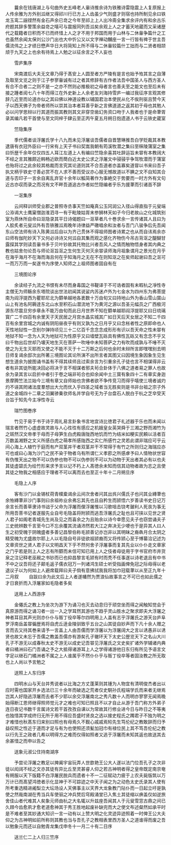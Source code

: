 <!-- { "loadSidebar": true } -->
　　曩余在钱唐湖上与句曲外史五峰老人軰诗推余诗为铁雅诗雷隐震上人复原报上人传余雅为方外别泒继又得祁川行已方上人齿虽少气则盛才则宿也持所制见余曰铁龙玉鸾二謡铿然有金石声余已竒之今年至祁上上人出冷斋全集求余评内有和余古乐府题其辞多警策余益竒之嘻可与震报同列吾泒矣余观上人之才蓄天地蔵而又采诸歴代之载籍者日积而不已而终惜上人之才不用于邦国而用于山林与二休軰争篇什之工也虽然余闻太保刘公沙门出也大中忻公又以文字禅动黼座一言一行皆有禆于世主吾儒流伟之上才绩日懋声华日大将简知上所不得与二休軰较篇什工拙而与二贤者相颉颃于九天之上也余有待焉上人勉之以征余言之不人妄也

　　雪庐集序

　　宋南渡后大夫无文章乃得于髙安上人圆至者方严陵有是言也始予恠其言之自薄及取至文览之则于江子参寥軰诚有过之者其修辞有古作者法吾中国圣人与西方圣人有合不合者二之则不是一之亦不然则必推极初之母者言也善夫至之能文也至后未有接之踵者阅七八十年而得江在外史新上人余老友刘海持雪庐一编过我征序言观其修辞几近至而论道亦似之其曰佛以神道设教以辅国君治本使民从化不俟刑驱且赞今天子以西天佛子为帝者师所以崇其治本者耳善乎新之言佛道道之返其初于母也其勉人必以问学思辩以行其道而振其教则其文非穿空凿幻务资口吻于人我者也于是命茟胥录其编凡若干首使与至文同梓于肆云至正丙午夏五月朔日抱遗道人书于云铁史蔵室

　　竺隐集序

　　季代儒者谈浮屠氏学十八九而未见浮屠谈吾儒者自晋慧琳推吾白学贬裁其本教逮唐有衣冠外臣曰一行宋有上天子书曰契嵩我朝有筠溪牧潜之集曰至秣陵蒲室之集曰忻歴千余年仅仅四五人耳江左道上人有编曰竺隐余喜其吐辞运旨未甞有本教阔大不经之言其雅颇近韩畅近欧而蕳白近太史公求之浮屠文中骎骎乎争驾牧潜而于蒲室也殆将过之此余较其格裁而言究其论道则其不合吾道者亦盖寡矣道甞以书来曰吾子执文柄乎铁史寸善必赏不在人求不善而受议亦心服无憾故道以不腆之文不自知其合道与否印子一言余自离乱弃官十余年以觚简著作为事絶交于势要而一时方外有文句近古亦収而录之而况有文不畔吾道追古作者如竺隠编者乎乐为援茟而引诸首不辞

　　一沤集序

　　云间释训师受业郡之普照寺丞事天竺如庵真公玉冈润公入径山得直指于元叟端公洊谒大士鹰窠僧迦淮泗寻一有于毗陵姑胥末参狮林天如子今归老故山之化城筑别室为燕休所自命曰沤隐录其平日诗偈题曰一沤草者凡十巻求余一言传诸其人且曰为人脍炙者元叟泒外有吾铁雅泒焉晚年诗律益严礉唱余和汝者与吾门八骏争后先吾闻东山空法师有诗入陈黄泒后自以为齐己贯休不得祖师图者诗累之也从而自讳焉余亦曰师有伽陀妙天下又何必诗诗又何泒自其集而观之感化齐物伤今吊古背沤之醍醐甘露探其学则读吾軰书多于贝叶钞故其托物比兴者吾风人之情而触物悟身者其内典之教也姑舍勿论吾与师论沤旨沤之生何生灭何灭余甞读师海月祖象谓月之景光在月乎在海乎海月不在海而海且何在乎知海月之无在不在则知沤之在矣师起谢曰吾之沤可一而万万而一矣遂书为序使人知师之上祖师图者固自有在

　　三境图论序

　　余读经子九流之书恨有未尽而身毒国之书鞮译于不可诰者固有未暇杭之凈性寺主僧无为师觞余东塔院谈出世法初闻其说娑内苏迷卢外为七金水为四州东为弗菩提南为阎浮提西为瞿耶尼北为欎单越地各袤数十万由旬又曰持地山外为香山雪山寳山山上有池名阿耨逹东北山水至积石山潜流地下为黄河之源以吾圣元幅员之广西极河源东尽震旦穷歩章永不能万由旬而此日月世界不知在欎单越耶阎浮提耶又曰日琉璃寳广二千四百有余里天子天民居之月宫水晶实城其广如日天后天女居之不知二千四百有余里宫城之内诚有阴阳昼夜乎有则又孰为之日月乎又曰念枨者性之原即命也人天性地狱性一念别尔弹持顷见三十二亿百千念念念成形形有识以吾天命之性未甞有地狱不知一念为人天为地狱可为性原乎又曰墙壁瓦砾具有佛性瓦砾又有念念不乎又曰千物出后世却乃壊天地生灭在菩萨一吹唾中未知菩萨之力有吹而成孰与不唾不灭使之为无生灭耶而又使之不能不灭于十二万斯之后何也余时未辩所言即嘿嘿别去明日师复谒余邸次出所著三境图论其论所演不出所言者其图又曰因境生象因象生见生想生道余为披图诵书盖有不得其续师且过索余言为引重余孔子徒也言不相谋得非云者有非其徒所能决回必将决于言不相谋者邪夫茍合卦体于八佛之道者易之罪人也故余为录其言以启折中者引于卷之端非茍合也抑余闻中土三寳有象四十二有章实身迦景摩腾竺法兰始今三境有章又自师始也贪佛者欲不争传竞习而得乎嘻使三境者诚灼灼不诬其罔诸法度羣想出大允而优入乎四圣之域者当无胜矣则是书非台祖之宗子外道之金城四十二章之羽翼骖乗欤师名并学自号无为子台盘石人脱白于杭之芝皁受天台旨于知先今主凈性寺云

　　瑞竹图巻序

　　竹见于易于书于诗于周礼易言卦象书言地宜诗比徳君子礼述器于乐也而未闻以瑞言者然竹心虚虚故灵故与人心徃徃有感应之机娥皇女英哭舜于三湘之野而湘竹为之斑然汉文帝孝于母而子母笋生白虎殿唐陇西地饥而竹为结米如粳实民頼以活者百万数盖湘野之文义所感白虎之萌孝所感陇西之实仁所感竹之灵若此谓非瑞应可乎云间心海上人植竹于庭而有产双茎并干者双茎并干不常得于有竹之所则归之海瑞应亦可也或曰心海为沙门之民不染于物者乌有所谓仁义孝莭之所感虖予曰人情物状世容有伪惟天出之物不可以伪参也物不可以伪参则不可以为动物于天出者其必有以也夫其徒虚碧氏为绘竹形来求予言以记不朽上人髙徳余未知而信其动物者故为志之且使其徒之物我之相感应于理者不可以离而去也至正十年十二月朔旦序

　　毛隐上人序

　　客有沙门以金锡杖荷青幞槖谒余云间次舍者问其出呉兴儒氏子也问其业縳茟也余恠縳茟非沙门事则曰余祖祢业余弗忘其先也且自矜生而颕悟六岁善读书史日记万余言长而善草隶诗书诎于父命为浮屠而俚浮屠惟以习歌咀击铙考皷利人死丧为事无所用吾菩书记者遂服先业自号毛隐盖将附颕而逃吾浮屠氏之耻也且可挟以见世之贤人君子如阁老青城先生尚及见之而喜余之为且贻余以诗今幸愿见夫子也窃尝诵夫子三史统辨数千言至今口不忘余覆其流诵沛然若大江之奔决无少哽也于是异其人曰人生之初受魄于阴魄盛者多善记昌黎伯称毛颕善记亦岂非以其明昧之裔犇月合太阴之精受魄为尤盛故尔耶上人以毛隐自号非徒欲祖颕裔而又将传颕心至于愽纂洽记述为文章资世之贤人君子以文明昌天下乎不然何舍子浮屠事而复其先业以仆仆走文章家之门乎若是则上人之志有所欎而未信可知已用上人之伎者母徒用于字书官府市井货泉之注记释老巫觋之书钞而已也抑昌黎言毛颕有时而秃不任事遂以诗老退且有中书不中之议吾将还子颠毛返子儒衣冠万一列诸鸿生硕士听受指画俾免冠之际毋得以老退议子以为何如上人避席载拜曰夫子倘有意拂拭我我将加巾冠载茟以从至正九年十二月叙
　　自跋曰余为此文后上人者遂幡然为贾浪仙故事言之不可已也如此儒之才日衰折而入浮屠家如毛隐者多矣

　　送用上人西游序

　　金僊氏之教上为坐次为游下为诵习也灭去动息归于顽空坐而得之闻触知觉会于真原游而得之诵习者一出一入之学耳然其游也不趋乎灵山胜水之聚求即夫大浮屠之神者耳目其声光则亦仆仆与贩丁役卒等尔四明用上人盖有志乎浮屠氏之游天台庐阜罗浮南岳盖甞徧歴焉将自虎丘逹金陵驯致乎五台之山其徒自妙声而下凡十余人赠之言而去又持其巻来请予一言盖上人由吾儒而学浮屠以为浮屠阔大之言以诱愚非以诱贤也故又未忘于吾儒之教盖吾儒亦有游矣孔子辙环天下太史公歴览天下之名山大川孔子不游无以成春秋太史不游无以成史记吾甞见浮屠氏之文史矣扩诸外学辅诸内典者曰橘洲曰石门吾诵之予之大抵得诸游耳上人之学得诸游他日东归有所见予语言文字足以继石门橘洲者不属之上人谁属乎不然仆仆乎与贩丁役卒等者固汝教之所无取也上人尚以予言勉之

　　送照上人东归序

　　四明水山与天台并秀说者以比海之方丈蓬莱则其锺为人物宜有清明俊杰者出以应时需也国家开乡选法已三十余年而破选之荒者仅史駉孙氏程端学氏而来者无继焉岂其人好隐逃浮屠而去者不少耶以余交浮屠南北之秀凡数十人而明亦寥寥无闻焉晚始得断江恩师继得照师觉元才之难也可知已照且不以才自止从游于吾门称方外弟子连日夜记书数千言属诗文若干首孜孜自课以为常故其行修业进今日与昨日之不等夷也独惜其学成终归无所于用不得应吾盛时贤良之选以接史程氏之躅君子不独为明之才难惜也秋髙东归来别曰照也有母焉久不觐心戚戚焉矧先生笃伦纪之教敢辞而归予益叹照之性近于道而才足与有为也使照还须髪加冠巾有禄位民上其不笃吾伦纪之教以行先王之政者几希以明得方之难而仅得如照者又逃于浮屠而未知其返也故送其去余甚惜之而申以告之

　　送象元淑公住持南湖序

　　予尝论浮屠之教足以捭阖宇宙玩弄人世歆艳王公大人遂以法门位吾孔子之次非徒以闳阔不经之文亦其徒有异比丘至灵甚睿人仰之若古神明者得之皇帝既定南京奄有朔服以天下版籍不白浮屠民脱兵而遗者十不一二征赋动力疲于上农夫毙版筑以万万计已而髙望鸿徳者示化显神于不可踪迹之中天子闻之为之动色太史氏录其人使有所考重选精进阇梨立大坛场设人天佛事主以天界大龙象教门阽仆而一日起立吁是孰使之然哉南湖在秀当兵车使驲之冲兵燹后穹殿涌堂已入焦土其徒缩以痹盖仅如逆旅舍佳山者代难其人矣象元师由杭之大名辄以升兹座吾闻其人于元叟雪窓古鼎之间已久頋今齿愈夙才愈老道愈神其于秀王胜地起废补缺完而大之使文布述粲然如承平时是不难者至其妙通大知识一言一动有以上赞大明之化灵迹异迹照着一时俾王公大夫仰之为古神明如前所称则其教也当与吾孔子之教相表里西方圣人之道谁得而废之吾以勉象元而还以自勉青龙集戊申冬十一月二十有二日序

　　送兰仁二上人归三竺序

